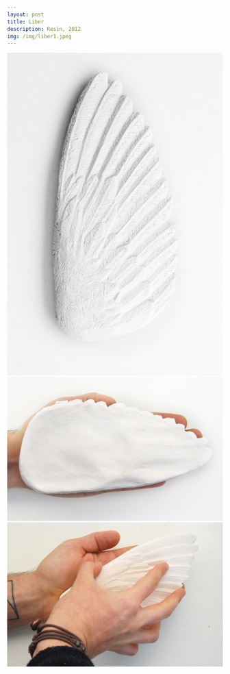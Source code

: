 ```yaml
---
layout: post
title: Liber
description: Resin, 2012
img: /img/liber1.jpeg
---
```



<div class="img_row">
  <img class="col three" src="/img/liber1.jpeg"/>
</div>

<div class="img_row">
  <img class="col three" src="/img/liber2.jpeg"/>
</div>

<div class="img_row">
  <img class="col three" src="/img/liber3.jpeg"/>
</div>

<div class="col three caption">
</div>
